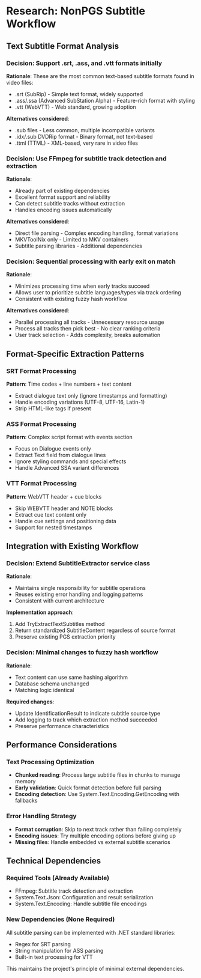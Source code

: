 # Research: NonPGS Subtitle Workflow








## Text Subtitle Format Analysis








### Decision: Support .srt, .ass, and .vtt formats initially








**Rationale**: These are the most common text-based subtitle formats found in video files:

- .srt (SubRip) - Simple text format, widely supported
- .ass/.ssa (Advanced SubStation Alpha) - Feature-rich format with styling
- .vtt (WebVTT) - Web standard, growing adoption

**Alternatives considered**:

- .sub files - Less common, multiple incompatible variants
- .idx/.sub DVDRip format - Binary format, not text-based
- .ttml (TTML) - XML-based, very rare in video files

### Decision: Use FFmpeg for subtitle track detection and extraction








**Rationale**:

- Already part of existing dependencies
- Excellent format support and reliability
- Can detect subtitle tracks without extraction
- Handles encoding issues automatically

**Alternatives considered**:

- Direct file parsing - Complex encoding handling, format variations
- MKVToolNix only - Limited to MKV containers
- Subtitle parsing libraries - Additional dependencies

### Decision: Sequential processing with early exit on match








**Rationale**:

- Minimizes processing time when early tracks succeed
- Allows user to prioritize subtitle languages/types via track ordering
- Consistent with existing fuzzy hash workflow

**Alternatives considered**:

- Parallel processing all tracks - Unnecessary resource usage
- Process all tracks then pick best - No clear ranking criteria
- User track selection - Adds complexity, breaks automation

## Format-Specific Extraction Patterns








### SRT Format Processing








**Pattern**: Time codes + line numbers + text content

- Extract dialogue text only (ignore timestamps and formatting)
- Handle encoding variations (UTF-8, UTF-16, Latin-1)
- Strip HTML-like tags if present

### ASS Format Processing








**Pattern**: Complex script format with events section

- Focus on Dialogue events only
- Extract Text field from dialogue lines
- Ignore styling commands and special effects
- Handle Advanced SSA variant differences

### VTT Format Processing








**Pattern**: WebVTT header + cue blocks

- Skip WEBVTT header and NOTE blocks
- Extract cue text content only
- Handle cue settings and positioning data
- Support for nested timestamps

## Integration with Existing Workflow








### Decision: Extend SubtitleExtractor service class








**Rationale**:

- Maintains single responsibility for subtitle operations
- Reuses existing error handling and logging patterns
- Consistent with current architecture

**Implementation approach**:

1. Add TryExtractTextSubtitles method
2. Return standardized SubtitleContent regardless of source format
3. Preserve existing PGS extraction priority

### Decision: Minimal changes to fuzzy hash workflow








**Rationale**:

- Text content can use same hashing algorithm
- Database schema unchanged
- Matching logic identical

**Required changes**:

- Update IdentificationResult to indicate subtitle source type
- Add logging to track which extraction method succeeded
- Preserve performance characteristics

## Performance Considerations








### Text Processing Optimization








- **Chunked reading**: Process large subtitle files in chunks to manage memory
- **Early validation**: Quick format detection before full parsing
- **Encoding detection**: Use System.Text.Encoding.GetEncoding with fallbacks

### Error Handling Strategy








- **Format corruption**: Skip to next track rather than failing completely
- **Encoding issues**: Try multiple encoding options before giving up
- **Missing files**: Handle embedded vs external subtitle scenarios

## Technical Dependencies








### Required Tools (Already Available)








- FFmpeg: Subtitle track detection and extraction
- System.Text.Json: Configuration and result serialization
- System.Text.Encoding: Handle subtitle file encodings

### New Dependencies (None Required)








All subtitle parsing can be implemented with .NET standard libraries:

- Regex for SRT parsing
- String manipulation for ASS parsing
- Built-in text processing for VTT

This maintains the project's principle of minimal external dependencies.
